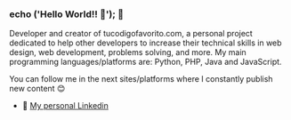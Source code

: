### echo ('Hello World!! 👋'); 👋

Developer and creator of tucodigofavorito.com, a personal project dedicated to help other developers to increase their technical skills in web design, web development, problems solving, and more. My main programming languages/platforms are: Python, PHP, Java and JavaScript.


You can follow me in the next sites/platforms where I constantly publish new content 😊

- 💼 [My personal Linkedin](https://www.linkedin.com/in/alexander-sanchez-423260184/)
